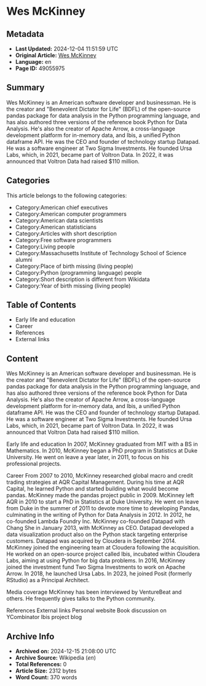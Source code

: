 # Wes McKinney

## Metadata
- **Last Updated:** 2024-12-04 11:51:59 UTC
- **Original Article:** [Wes McKinney](https://en.wikipedia.org/wiki/Wes_McKinney)
- **Language:** en
- **Page ID:** 49055975

## Summary
Wes McKinney is an American software developer and businessman. He is the creator and "Benevolent Dictator for Life" (BDFL) of the open-source pandas package for data analysis in the Python programming language, and has also authored three versions of the reference book Python for Data Analysis. He's also the creator of Apache Arrow, a cross-language development platform for in-memory data, and Ibis, a unified Python dataframe API. He was the CEO and founder of technology startup Datapad. He was a software engineer at Two Sigma Investments. He founded Ursa Labs, which, in 2021, became part of Voltron Data. In 2022, it was announced that Voltron Data had raised $110 million.

## Categories
This article belongs to the following categories:

- Category:American chief executives
- Category:American computer programmers
- Category:American data scientists
- Category:American statisticians
- Category:Articles with short description
- Category:Free software programmers
- Category:Living people
- Category:Massachusetts Institute of Technology School of Science alumni
- Category:Place of birth missing (living people)
- Category:Python (programming language) people
- Category:Short description is different from Wikidata
- Category:Year of birth missing (living people)

## Table of Contents

- Early life and education
- Career
- References
- External links

## Content

Wes McKinney is an American software developer and businessman. He is the creator and "Benevolent Dictator for Life" (BDFL) of the open-source pandas package for data analysis in the Python programming language, and has also authored three versions of the reference book Python for Data Analysis. He's also the creator of Apache Arrow, a cross-language development platform for in-memory data, and Ibis, a unified Python dataframe API. He was the CEO and founder of technology startup Datapad. He was a software engineer at Two Sigma Investments. He founded Ursa Labs, which, in 2021, became part of Voltron Data. In 2022, it was announced that Voltron Data had raised $110 million.

Early life and education
In 2007, McKinney graduated from MIT with a BS in Mathematics.
In 2010, McKinney began a PhD program in Statistics at Duke University. He went on leave a year later, in 2011, to focus on his professional projects.

Career
From 2007 to 2010, McKinney researched global macro and credit trading strategies at AQR Capital Management. During his time at AQR Capital, he learned Python and started building what would become pandas.  McKinney made the pandas project public in 2009.
McKinney left AQR in 2010 to start a PhD in Statistics at Duke University.  He went on leave from Duke in the summer of 2011 to devote more time to developing Pandas, culminating in the writing of Python for Data Analysis in 2012.
In 2012, he co-founded Lambda Foundry Inc.
McKinney co-founded Datapad with Chang She in January 2013, with McKinney as CEO. Datapad developed a data visualization product also on the Python stack targeting enterprise customers. Datapad was acquired by Cloudera in September 2014. McKinney joined the engineering team at Cloudera following the acquisition. He worked on an open-source project called Ibis, incubated within Cloudera Labs, aiming at using Python for big data problems. In 2016, McKinney joined the investment fund Two Sigma Investments to work on Apache Arrow. In 2018, he launched Ursa Labs. In 2023, he joined Posit (formerly RStudio) as a Principal Architect.

Media coverage
McKinney has been interviewed by VentureBeat and others. He frequently gives talks to the Python community.

References
External links
Personal website
Book discussion on YCombinator
Ibis project blog

## Archive Info
- **Archived on:** 2024-12-15 21:08:00 UTC
- **Archive Source:** Wikipedia (_en_)
- **Total References:** 0
- **Article Size:** 2312 bytes
- **Word Count:** 370 words
